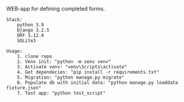 WEB-app for defining completed forms.

    Stack:
        python 3.9
        Django 3.2.5
        DRF 3.12.4
        SQLite3

    Usage:
        1. clone repo
        2. Venv init: "python -m venv venv"
        3. Activate venv: "venv\Scripts\activate"
        4. Get dependecies: "pip install -r requirements.txt"
        5. Migration: "python manage.py migrate"
        6. Populate db with initial data: "python manage.py loaddata fixture.json"
        7. Test app: "python test_script"
